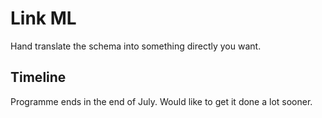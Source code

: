 # Link ML

Hand translate the schema into something directly you want.



## Timeline

Programme ends in the end of July. Would like to get it done a lot sooner.
